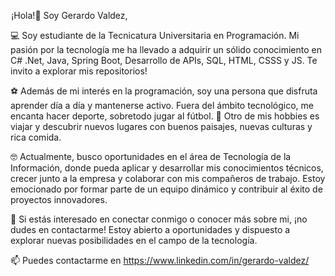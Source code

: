 
 ¡Hola!👋 Soy Gerardo Valdez,

 💻 Soy estudiante de la Tecnicatura Universitaria en Programación. Mi pasión por 
 la tecnología me ha llevado a adquirir un sólido conocimiento en C# .Net, Java, Spring Boot, 
 Desarrollo de APIs, SQL, HTML, CSSS y JS. Te invito a explorar mis repositorios!

⚽ Además de mi interés en la programación, soy una persona que disfruta aprender día a día y 
 mantenerse activo. Fuera del ámbito tecnológico, me encanta hacer deporte, sobretodo jugar al 
 fútbol.
🛫 Otro de mis hobbies es viajar y descubrir nuevos lugares con buenos paisajes, nuevas culturas 
 y rica comida. 

🤓 Actualmente, busco oportunidades en el área de Tecnología de la Información, donde pueda aplicar 
 y desarrollar mis conocimientos técnicos, crecer junto a la empresa y colaborar con mis compañeros 
 de trabajo. Estoy emocionado por formar parte de un equipo dinámico y contribuir al éxito de 
 proyectos innovadores.

📨 Si estás interesado en conectar conmigo o conocer más sobre mi, ¡no dudes en contactarme! Estoy 
 abierto a oportunidades y dispuesto a explorar nuevas posibilidades en el campo de la tecnología.

📫 Puedes contactarme en https://www.linkedin.com/in/gerardo-valdez/
